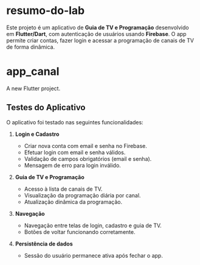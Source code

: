 # resumo-do-lab
Este projeto é um aplicativo de **Guia de TV e Programação** desenvolvido em **Flutter/Dart**, com autenticação de usuários usando **Firebase**. O app permite criar contas, fazer login e acessar a programação de canais de TV de forma dinâmica.



# app_canal

A new Flutter project.

## Testes do Aplicativo

O aplicativo foi testado nas seguintes funcionalidades:

1. **Login e Cadastro**
   - Criar nova conta com email e senha no Firebase.
   - Efetuar login com email e senha válidos.
   - Validação de campos obrigatórios (email e senha).
   - Mensagem de erro para login inválido.

2. **Guia de TV e Programação**
   - Acesso à lista de canais de TV.
   - Visualização da programação diária por canal.
   - Atualização dinâmica da programação.

3. **Navegação**
   - Navegação entre telas de login, cadastro e guia de TV.
   - Botões de voltar funcionando corretamente.

4. **Persistência de dados**
   - Sessão do usuário permanece ativa após fechar o app.

